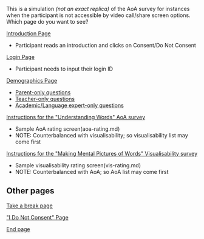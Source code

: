 This is a simulation *(not an exact replica)* of the AoA survey for instances when the participant is not accessible by video call/share screen options. Which page do you want to see?

[Introduction Page](welcome.md)
* Participant reads an introduction and clicks on Consent/Do Not Consent

[Login Page](consent.md)
* Participant needs to input their login ID

[Demographics Page](demographics.md)
* [Parent-only questions](parent.md)
* [Teacher-only questions](teacher.md)
* [Academic/Language expert-only questions](academic.md)

[Instructions for the "Understanding Words" AoA survey](aoa.md)
* Sample AoA rating screen(aoa-rating.md)
* NOTE: Counterbalanced with visualisability; so visualisability list may come first

[Instructions for the "Making Mental Pictures of Words" Visualisability survey](vis.md)
* Sample visualisability rating screen(vis-rating.md)
* NOTE: Counterbalanced with AoA; so AoA list may come first

## Other pages ##

[Take a break page](break.md)

["I Do Not Consent" Page](noconsent.md)

[End page](end.md)

